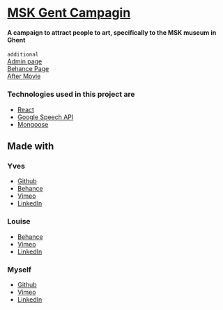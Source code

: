 # [MSK Gent Campagin](https://salty-refuge-78411.herokuapp.com/story)
#### A campaign to attract people to art, specifically to the MSK museum in Ghent 

```additional```
</br>
[Admin page](https://salty-refuge-78411.herokuapp.com/admin) 
</br>
[Behance Page](https://www.behance.net/gallery/57456197/MSK-Museum-of-Fine-Arts-Ghent)
</br>
[After Movie](https://vimeo.com/236486316)


### Technologies used in this project are
- [React](https://reactjs.org/)
- [Google Speech API](https://cloud.google.com/speech/?hl=nl)
- [Mongoose](http://mongoosejs.com/)

## Made with 
### Yves 
- [Github](https://github.com/YvesMeeuws)
- [Behance](https://www.behance.net/meeuws_yve51c2)
- [Vimeo](https://vimeo.com/user81641145)
- [LinkedIn](https://www.linkedin.com/in/yves-laurent-meeuws-004806160/)

### Louise
- [Behance](https://www.behance.net/louisedebrauwer)
- [Vimeo](https://vimeo.com/louisedebrauwer)
- [LinkedIn](https://www.linkedin.com/in/louisedebrauwer/)

### Myself 
- [Github](https://github.com/LarsVanderheydt)
- [Vimeo](https://vimeo.com/user68222364)
- [LinkedIn](https://www.linkedin.com/in/lars-vanderheydt/)
